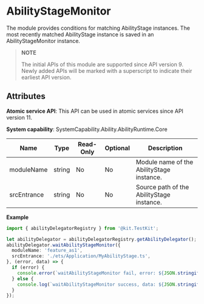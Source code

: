 # AbilityStageMonitor

The module provides conditions for matching AbilityStage instances. The most recently matched AbilityStage instance is saved in an AbilityStageMonitor instance.

> **NOTE**
> 
> The initial APIs of this module are supported since API version 9. Newly added APIs will be marked with a superscript to indicate their earliest API version. 

## Attributes

**Atomic service API**: This API can be used in atomic services since API version 11.

**System capability**: SystemCapability.Ability.AbilityRuntime.Core

| Name| Type| Read-Only| Optional| Description |
| ---- | ---- | ---- | ---- | ---- |
| moduleName | string | No  | No  | Module name of the AbilityStage instance.|
| srcEntrance | string | No  | No  | Source path of the AbilityStage instance.|

**Example**
```ts
import { abilityDelegatorRegistry } from '@kit.TestKit';

let abilityDelegator = abilityDelegatorRegistry.getAbilityDelegator();
abilityDelegator.waitAbilityStageMonitor({
  moduleName: 'feature_as1',
  srcEntrance: './ets/Application/MyAbilityStage.ts',
}, (error, data) => {
  if (error) {
    console.error(`waitAbilityStageMonitor fail, error: ${JSON.stringify(error)}`);
  } else {
    console.log(`waitAbilityStageMonitor success, data: ${JSON.stringify(data)}`);
  }
});
```
